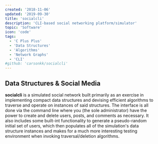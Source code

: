 ```yaml
---
created: '2018-11-06'
updated: '2019-09-30'
title: 'socialcli'
description: 'CLI-based social networking platform/simulator'
topic: 'Software'
icon: 'code'
tags:
  - 'C Plus Plus'
  - 'Data Structures'
  - 'Algorithms'
  - 'Network Graphs'
  - 'CLI'
#github: 'carsonkk/socialcli'
---
```


## Data Structures & Social Media

**socialcli** is a simulated social network built primarily as an exercise in implementing compact data structures and devising efficient algorithms to traverse and operate on instances of said structures. The interface is all done via the command line where you (the sole administrator) have the power to create and delete users, posts, and comments as necessary. It also includes some built-int functionality to generate a pseudo-random initial set of users, which then populates all of the simulation's data structure instances and makes for a much more interesting testing environment when invoking traversal/deletion algorithms.
